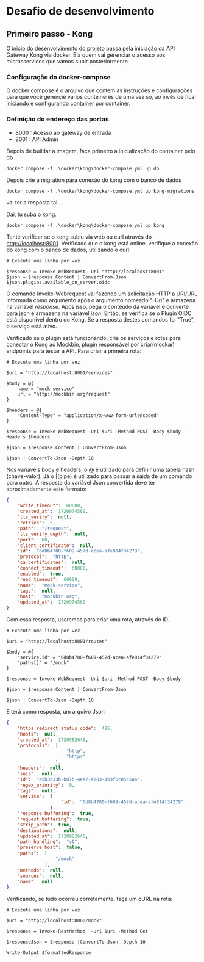 # Desafio de desenvolvimento

## Primeiro passo - Kong

O inicio do desenvolvimento do projeto passa pela iniciação da API Gateway Kong via docker. Ela quem vai gerenciar o acesso aos microsservicos que vamos subir posteriormente

### Configuração do docker-compose

O docker compose é o arquivo que contem as instruções e configurações para que você gerencie varios conteineres de uma vez só, ao invés de ficar iniciando e configurando container por container.  

### Definição do endereço das portas

- 8000 : Acesso ao gateway de entrada
- 8001 : API Admin

Depois de buildar a imagem, faça primeiro a inicialização do container pelo db

``` CLI
docker compose -f .\docker\kong\docker-compose.yml up db
```

Depois crie a migration para conexão do kong com o banco de dados

```CLI
docker compose -f .\docker\kong\docker-compose.yml up kong-migrations
```

vai ter a resposta tal ... 

Dai, tu suba o kong.

```CLI
docker compose -f .\docker\kong\docker-compose.yml up kong
```

Tente verificar se o kong subiu via web ou curl através do <http://localhost:8001>. Verificado que o kong está online, verifique a conexão do kong com o banco de dados, utilizando o curl.

```CLI
# Execute uma linha por vez

$response = Invoke-WebRequest -Uri "http://localhost:8001"
$json = $response.Content | ConvertFrom-Json
$json.plugins.available_on_server.oidc

```

O comando Invoke-Webrequest vai fazendo um solicitação HTTP a URI/URL informada como argumento após o argumento nomeado "-Uri" e armazena na variável *response*. Após isso, pega o conteudo da variável e converte para json e armazena na varíavel *json*. Então, se verifica se o Plugin OIDC está disponivel dentro do Kong. Se a resposta destes comandos foi "True", o serviço está ativo.

Verificado se o plugin está funcionando, crie os serviços e rotas para conectar o Kong ao Mockbin, plugin responsável por criar(mockar) endpoints para testar a API. Para criar a primeira rota:

```CLI
# Execute uma linha por vez

$uri = "http://localhost:8001/services"

$body = @{
    name = "mock-service"
    url = "http://mockbin.org/request"
}

$headers = @{
    "Content-Type" = "application/x-www-form-urlencoded"
}

$response = Invoke-WebRequest -Uri $uri -Method POST -Body $body -Headers $headers

$json = $response.Content | ConvertFrom-Json

$json | ConvertTo-Json -Depth 10

```

Nos variáveis body e headers, o @ é utilizado para definir uma tabela hash (chave-valor). Já o |(pipe) é utilizado para passar a saida de um comando para outro. A resposta da variável Json convertida deve ter aproximadamente este formato:

```Json
{
    "write_timeout":  60000,
    "created_at":  1720974560,
    "tls_verify":  null,
    "retries":  5,
    "path":  "/request",
    "tls_verify_depth":  null,
    "port":  80,
    "client_certificate":  null,
    "id":  "6d8b4780-f609-457d-acea-afe814f34279",
    "protocol":  "http",
    "ca_certificates":  null,
    "connect_timeout":  60000,
    "enabled":  true,
    "read_timeout":  60000,
    "name":  "mock-service",
    "tags":  null,
    "host":  "mockbin.org",
    "updated_at":  1720974560
}
```

Com essa resposta, usaremos para criar uma rota, através do ID.

```CLI
# Execute uma linha por vez

$uri = "http://localhost:8001/routes"

$body = @{
    "service.id" = "6d8b4780-f609-457d-acea-afe814f34279"
    "paths[]" = "/mock"
}

$response = Invoke-WebRequest -Uri $uri -Method POST -Body $body

$json = $response.Content | ConvertFrom-Json

$json | ConvertTo-Json -Depth 10

```

E terá como resposta, um arquivo Json

```JSON
{
    "https_redirect_status_code":  426,
    "hosts":  null,
    "created_at":  1720982646,
    "protocols":  [
                      "http",
                      "https"
                  ],
    "headers":  null,
    "snis":  null,
    "id":  "a5b3d33b-b07b-4ea7-a283-1b3f0c05c5a4",
    "regex_priority":  0,
    "tags":  null,
    "service":  {
                    "id":  "6d8b4780-f609-457d-acea-afe814f34279"
                },
    "response_buffering":  true,
    "request_buffering":  true,
    "strip_path":  true,
    "destinations":  null,
    "updated_at":  1720982646,
    "path_handling":  "v0",
    "preserve_host":  false,
    "paths":  [
                  "/mock"
              ],
    "methods":  null,
    "sources":  null,
    "name":  null
}
```

Verificando, se tudo ocorreu corretamente, faça um cURL na rota:

```CLI
# Execute uma linha por vez

$uri = "http://localhost:8000/mock"

$response = Invoke-RestMethod  -Uri $uri -Method Get     

$responseJson = $response |ConvertTo-Json -Depth 10

Write-Output $formattedResponse

```